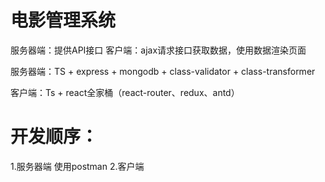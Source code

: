 # 电影管理系统
服务器端：提供API接口
客户端：ajax请求接口获取数据，使用数据渲染页面

服务器端：TS + express + mongodb + class-validator + class-transformer

客户端：Ts + react全家桶（react-router、redux、antd）

# 开发顺序：
1.服务器端
使用postman
2.客户端